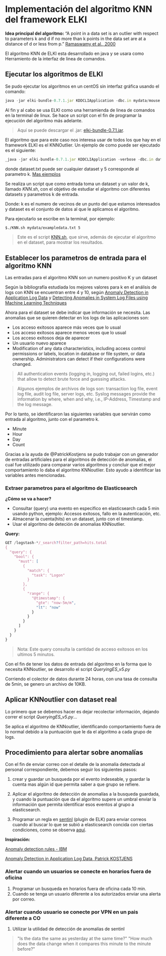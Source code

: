 # Implementación del algoritmo KNN del framework ELKI

**Idea principal del algoritmo:** “A point in a data set is an outlier with respect to parameters k and d if no more than k
points in the data set are at a distance of d or less from p.” [Ramaswamy et al., 2000](https://webdocs.cs.ualberta.ca/~zaiane/pub/check/ramaswamy.pdf)

El algoritmo KNN de ELKI esta desarrollado en java y se usara como Herramiento de la interfaz de linea de comandos.

## Ejecutar los algoritmos de ELKI

Se pudo ejecutar los algoritmos en un centOS sin interfaz gráfica usando el comando:

```javascript
java -jar elki-bundle-0.7.1.jar KDDCLIApplication -dbc.in mydata/mouse.csv -algorithm clustering.kmeans.KMedoidsEM -kmeans.k 1 -resulthandler ResultWriter -out.gzi -out output/k-1
```

Al fin y al cabo se usa ELKI como una herramienda de linea de comandos en la terminal de linux. Se hace un script con el fin de programar la ejecución del algoritmo más adelante.

> Aquí se puede descargar el .jar: [elki-bundle-0.7.1.jar](https://elki-project.github.io/releases/release0.7.1/elki-bundle-0.7.1.jar).

El algoritmo que para este caso nos interesa usar de todos los que hay en el framework ELKI es el KNNOutlier. Un ejemplo de como puede ser ejecutado es el siguiente:

```javascript
_java -jar elki-bundle-0.7.1.jar KDDCLIApplication -verbose -dbc.in dataset.txt -algorithm outlier.distance.KNNOutlier -knno.k 5
```

donde dataset.txt puede ser cualquier dataset y 5 corresponde al parametro k. [Mas ejemplos](https://elki-project.github.io/releases/release0.7.0/doc/examplecalls.html)

Se realiza un script que como entrada toma un dataset y un valor de k, llamado *KNN.sh*, con el objetivo de estudiar el algoritmo con diferentes datasets y parametros k de entrada.

Donde: k es el numero de vecinos de un punto del que estamos interesados y dataset es el conjunto de datos al que le aplicamos el algoritmo.

Para ejecutarlo se escribe en la terminal, por ejemplo:

```bash
$./KNN.sh mydata/exampledata.txt 5
```

> Este es el script [KNN.sh](https://github.com/jfernandomarquez/Log-Based-Outlier-Detection-KNN-ELKI-en-Elasticsearch/blob/master/KNN.sh), que sirve, además de ejecutar el algoritmo en el dataset, para mostrar los resultados.



## Establecer los parametros de entrada para el algoritmo KNN

Las entradas para el algoritmo KNN son un numero positivo K y un dataset

Según la bibliografía estudiada los mejores valores para k en el análisis de logs con KNN se encuentran entre 4 y 10, según [Anomaly Detection in Application Log Data](https://dspace.library.uu.nl/bitstream/handle/1874/338664/thesis-patrick-kostjens.pdf?sequence=2&isAllowed=y) y [Detecting Anomalies in System Log Files using Machine Learning Techniques](ftp://ftp.informatik.uni-stuttgart.de/pub/library/medoc.ustuttgart_fi/BCLR-0148/BCLR-0148.pdf)

Ahora para el dataset se debe indicar que información se necesita. Las anomalias que se quieren detectar en los logs de las aplicaciones son:

* Los acceso exitosos aparece más veces que lo usual
* Los acceso exitosos aparece menos veces que lo usual
* Los acceso exitosos deja de aparecer
* Un usuario nuevo aparece
* Modification of any data characteristics, including access control permissions or labels, location in database or file system, or data ownership. Administrators can detect if their configurations were changed.

> All authentication events (logging in, logging out, failed logins, etc.) that allow to detect brute force and guessing attacks.

> Algunos ejemplos de archivos de logs son: transaction log file, event log file, audit log file, server logs, etc. Syslog messages provide the information by where, when and why, i.e., IP-Address, Timestamp and the log message.

Por lo tanto, se identificaron las siguientes variables que servirán como entrada al algoritmo, junto con el parametro k.

* Minute
* Hour
* Day
* Count

Gracias a la ayuda de @PatrickKostjens se pudo trabajar con un generador de entradas artificiales para el algoritmos de detección de anomalías, el cual fue utilizado para comparar varios algoritmos y concluir que el mejor comportamiento lo daba el algoritmo KNNoutlier. Esto ayudo a identificar las variables antes mencionadas.


### Extraer parametros para el algoritmo de Elasticsearch

**¿Cómo se va a hacer?**

* Consultar (query) una evento en especifico en elasticsearch cada 5 min usando python, ejemplo: Accesos exitosos, fallo en la autenticación, etc.
* Almacenar la cuenta(hits) en un dataset, junto con el timestamp.
* Usar el algoritmo de deteción de anomalias KNNoutlier.

**Query:**
```javascript
GET /logstash-*/_search?filter_path=hits.total
{
  "query": {
    "bool": {
      "must": [
        {
          "match": {
            "task": "Logon"
          }
        },
        {
          "range": {
            "@timestamp": {
              "gte": "now-5m/m",
              "lt": "now"
            }
          }
        }
      ]
    }
  }
}

```
>Nota: Este query consulta la cantidad de acceso exitosos en los ultimos 5 minutos.

Con el fin de tener los datos de entrada del algoritmo en la forma que lo necesita KNNoutlier, se desarrollo el script *QueryingES_v5.py*

Corriendo el colector de datos durante 24 horas, con una tasa de consulta de 5min, se genero un archivo de 10KB.

## Aplicar KNNoutlier con dataset real

Lo primero que se debemos hacer es dejar recolectar información, dejando correr el script *QueryingES_v5.py*...

Se aplica el algoritmo de KNNoutlier, identificando comportamiento fuera de lo normal debido a la puntuación que le da el algoritmo a cada grupo de logs. 

## Procedimiento para alertar sobre anomalías 

Con el fin de enviar correo con el detalle de la anomalía detectada al personal correspondiente, debemos seguir los siguientes pasos:

1. crear y guardar un busqueda por el evento indeseable, y guardar la cuenta mas algún id que permita saber a que grupo se refiere.

2. Aplicar el algoritmo de detección de anomalías a la busqueda guardada, y cuando la puntuación que da el algoritmo supere un umbral enviar la información que permita identificar esos eventos al grupo a elasticsearch.

3. Programar un regla en [sentinl](https://docs.search-guard.com/latest/search-guard-sentinl) (plugin de ELK) para enviar correos cuando al buscar lo que se subió a elasticsearch concida con ciertas condiciones, como se observa [aquí](https://github.com/jfernandomarquez/Log-Based-Outlier-Detection-KNN-ELKI-en-Elasticsearch/blob/master/Configuracion_watchers_sentinl.md). 

**Inspiración:**

[Anomaly detection rules - IBM](https://www.ibm.com/support/knowledgecenter/en/SS42VS_7.3.0/com.ibm.qradar.doc/c_qradar_rul_anomaly_detection.html)

[Anomaly Detection in Application Log Data, Patrick KOSTJENS](https://github.com/repat/README-template/blob/master/README-websites-gh-pages.md)

### Alertar cuando un usuarios se conecte en horarios fuera de oficina

1. Programar un busqueda en horarios fuera de oficina cada 10 min.
2. Cuando se tenga un usuario diferente a los autorizados enviar una alerta por correo.

### Alertar cuando usuario se conecte por VPN en un pais diferente a CO

1. Utilizar la utilidad de detección de anomalías de sentinl 


> "Is the data the same as yesterday at the same time?"
> "How much does the data change when it compares this minute to the minute before?"



